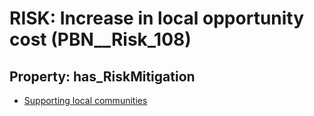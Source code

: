 # RISK: __Increase in local opportunity cost__ (PBN__Risk_108)

## Property: has_RiskMitigation

* [Supporting local communities](PBN__RiskMitigation_132)

